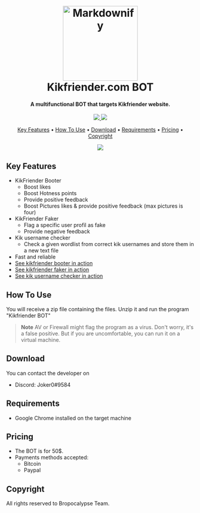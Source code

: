 
<h1 align="center">
  <br>
  <img src="https://raw.githubusercontent.com/amitmerchant1990/electron-markdownify/master/app/img/markdownify.png" alt="Markdownify" width="200">
  <br>
  Kikfriender.com BOT
  <br>
</h1>

<h4 align="center">A multifunctional BOT that targets Kikfriender website. </h4>

<p align="center">
  <a href="">
    <img src="https://img.shields.io/badge/os-windows-blue.svg?maxAge=2592000&amp;style=flat"
         >
  </a>
  <a href=""><img src="https://img.shields.io/badge/version-1.0-red.svg?maxAge=2592000&amp;style=flat"></a>
</p>

<p align="center">
  <a href="#key-features">Key Features</a> •
  <a href="#how-to-use">How To Use</a> •
  <a href="#download">Download</a> •
  <a href="#Requirements">Requirements</a> •
  <a href="#Pricing">Pricing</a> •
  <a href="#Copyright">Copyright</a>
</p>

<p align="center">
<a href=""><img src="https://i.giphy.com/media/HdjEnj3U6b6hGzcRsW/giphy.webp"></a>
</p>

## Key Features

* KikFriender Booter
  - Boost likes
  - Boost Hotness points
  - Provide positive feedback
  - Boost Pictures likes & provide positive feedback (max pictures is four)
* KikFriender Faker
  - Flag a specific user profil as fake
  - Provide negative feedback
* Kik username checker
  - Check a given wordlist from correct kik usernames and store them in a new text file
* Fast and reliable
* [See kikfriender booter in action](https://www.youtube.com/watch?v=TvWkYAOK0fg)
* [See kikfriender faker in action](https://www.youtube.com/watch?v=ws_gCHewUzI)
* [See kik username checker in action](https://www.youtube.com/watch?v=862TdsZzgCA)

## How To Use

You will receive a zip file containing the files. Unzip it and run the program "Kikfriender BOT"

> **Note**
> AV or Firewall might flag the program as a virus. Don't worry, it's a false positive. But if you are uncomfortable, you can run it on a virtual machine.


## Download

You can contact the developer on 
- Discord: Joker0#9584

## Requirements

* Google Chrome installed on the target machine

## Pricing

* The BOT is for 50$.
* Payments methods accepted:
  - Bitcoin
  - Paypal 

## Copyright

All rights reserved to Bropocalypse Team.
